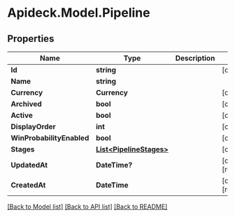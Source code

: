 # Apideck.Model.Pipeline

## Properties

Name | Type | Description | Notes
------------ | ------------- | ------------- | -------------
**Id** | **string** |  | [optional] 
**Name** | **string** |  | 
**Currency** | **Currency** |  | [optional] 
**Archived** | **bool** |  | [optional] 
**Active** | **bool** |  | [optional] 
**DisplayOrder** | **int** |  | [optional] 
**WinProbabilityEnabled** | **bool** |  | [optional] 
**Stages** | [**List&lt;PipelineStages&gt;**](PipelineStages.md) |  | [optional] 
**UpdatedAt** | **DateTime?** |  | [optional] [readonly] 
**CreatedAt** | **DateTime** |  | [optional] [readonly] 

[[Back to Model list]](../README.md#documentation-for-models) [[Back to API list]](../README.md#documentation-for-api-endpoints) [[Back to README]](../README.md)

